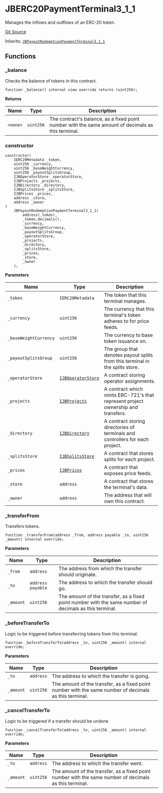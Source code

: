 # JBERC20PaymentTerminal3_1_1

Manages the inflows and outflows of an ERC-20 token.

[Git Source](https://github.com/jbx-protocol/juice-contracts-v3/blob/d45af6f3e4786ae53b9c9248af7f5f8ee832bece/contracts/JBERC20PaymentTerminal3_1_1.sol)

Inherits: [`JBPayoutRedemptionPaymentTerminal3_1_1`](/docs/v4/deprecated/v3/api/contracts/or-payment-terminals/or-abstract/jbpayoutredemptionpaymentterminal3_1_1.md)

## Functions

### _balance

Checks the balance of tokens in this contract.

```solidity
function _balance() internal view override returns (uint256);
```

**Returns**

|Name|Type|Description|
|----|----|-----------|
|`<none>`|`uint256`|The contract's balance, as a fixed point number with the same amount of decimals as this terminal.|

### constructor

```solidity
constructor(
    IERC20Metadata _token,
    uint256 _currency,
    uint256 _baseWeightCurrency,
    uint256 _payoutSplitsGroup,
    IJBOperatorStore _operatorStore,
    IJBProjects _projects,
    IJBDirectory _directory,
    IJBSplitsStore _splitsStore,
    IJBPrices _prices,
    address _store,
    address _owner
)
    JBPayoutRedemptionPaymentTerminal3_1_1(
        address(_token),
        _token.decimals(),
        _currency,
        _baseWeightCurrency,
        _payoutSplitsGroup,
        _operatorStore,
        _projects,
        _directory,
        _splitsStore,
        _prices,
        _store,
        _owner
    );
```

**Parameters**

|Name|Type|Description|
|----|----|-----------|
|`_token`|`IERC20Metadata`|The token that this terminal manages.|
|`_currency`|`uint256`|The currency that this terminal's token adheres to for price feeds.|
|`_baseWeightCurrency`|`uint256`|The currency to base token issuance on.|
|`_payoutSplitsGroup`|`uint256`|The group that denotes payout splits from this terminal in the splits store.|
|`_operatorStore`|[`IJBOperatorStore`](/docs/v4/deprecated/v3/api/interfaces/ijboperatorstore.md)|A contract storing operator assignments.|
|`_projects`|[`IJBProjects`](/docs/v4/deprecated/v3/api/interfaces/ijbprojects.md)|A contract which mints ERC-721's that represent project ownership and transfers.|
|`_directory`|[`IJBDirectory`](/docs/v4/deprecated/v3/api/interfaces/ijbdirectory.md)|A contract storing directories of terminals and controllers for each project.|
|`_splitsStore`|[`IJBSplitsStore`](/docs/v4/deprecated/v3/api/interfaces/ijbsplitsstore.md)|A contract that stores splits for each project.|
|`_prices`|[`IJBPrices`](/docs/v4/deprecated/v3/api/interfaces/ijbprices.md)|A contract that exposes price feeds.|
|`_store`|`address`|A contract that stores the terminal's data.|
|`_owner`|`address`|The address that will own this contract.|

### _transferFrom

Transfers tokens.

```solidity
function _transferFrom(address _from, address payable _to, uint256 _amount) internal override;
```

**Parameters**

|Name|Type|Description|
|----|----|-----------|
|`_from`|`address`|The address from which the transfer should originate.|
|`_to`|`address payable`|The address to which the transfer should go.|
|`_amount`|`uint256`|The amount of the transfer, as a fixed point number with the same number of decimals as this terminal.|

### _beforeTransferTo

Logic to be triggered before transferring tokens from this terminal.

```solidity
function _beforeTransferTo(address _to, uint256 _amount) internal override;
```

**Parameters**

|Name|Type|Description|
|----|----|-----------|
|`_to`|`address`|The address to which the transfer is going.|
|`_amount`|`uint256`|The amount of the transfer, as a fixed point number with the same number of decimals as this terminal.|

### _cancelTransferTo

Logic to be triggered if a transfer should be undone

```solidity
function _cancelTransferTo(address _to, uint256 _amount) internal override;
```

**Parameters**

|Name|Type|Description|
|----|----|-----------|
|`_to`|`address`|The address to which the transfer went.|
|`_amount`|`uint256`|The amount of the transfer, as a fixed point number with the same number of decimals as this terminal.|

